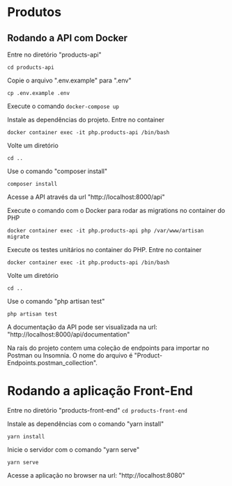 # Produtos

## Rodando a API com Docker
Entre no diretório "products-api" 

``cd products-api`` 

Copie o arquivo ".env.example" para ".env"

``cp .env.example .env``

Execute o comando ``docker-compose up`` 

Instale as dependências do projeto. 
Entre no container 

``docker container exec -it php.products-api /bin/bash`` 

Volte um diretório 

``cd ..``

Use o comando "composer install" 

``composer install`` 

Acesse a API através da url "http://localhost:8000/api" 

Execute o comando com o Docker para rodar as migrations no container do PHP 

``docker container exec -it php.products-api php /var/www/artisan migrate`` 

Execute os testes unitários no container do PHP. 
Entre no container 

``docker container exec -it php.products-api /bin/bash`` 

Volte um diretório 

``cd ..``

Use o comando "php artisan test" 

``php artisan test``

A documentação da API pode ser visualizada na url: "http://localhost:8000/api/documentation" 

Na raís do projeto contem uma coleção de endpoints para importar no Postman ou Insomnia. O nome do arquivo é "Product-Endpoints.postman_collection".

# Rodando a aplicação Front-End 

Entre no diretório "products-front-end" 
``cd products-front-end`` 

Instale as dependências com o comando "yarn install" 

``yarn install`` 

Inicie o servidor com o comando "yarn serve"

``yarn serve`` 

Acesse a aplicação no browser na url: "http://localhost:8080"
 
